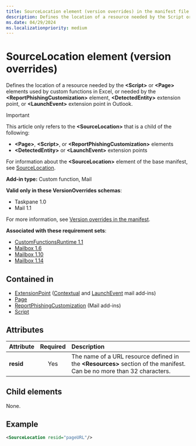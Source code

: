 ```yaml
---
title: SourceLocation element (version overrides) in the manifest file
description: Defines the location of a resource needed by the Script or Page elements used by custom functions in Excel, or needed by the ReportPhishingCustomization element, DetectedEntity extension point, or LaunchEvent extension point in Outlook.
ms.date: 04/29/2024
ms.localizationpriority: medium
---
```


# SourceLocation element (version overrides)

Defines the location of a resource needed by the **\<Script\>** or **\<Page\>** elements used by custom functions in Excel, or needed by the **\<ReportPhishingCustomization\>** element, **\<DetectedEntity\>** extension point, or **\<LaunchEvent\>** extension point in Outlook.

> [!IMPORTANT]
> This article only refers to the **\<SourceLocation\>** that is a child of the following:
>
> - **\<Page\>**, **\<Script\>**, or **\<ReportPhishingCustomization\>** elements
> - **\<DetectedEntity\>** or **\<LaunchEvent\>** extension points
>
> For information about the **\<SourceLocation\>** element of the base manifest, see [SourceLocation](sourcelocation.md).

**Add-in type:** Custom function, Mail

**Valid only in these VersionOverrides schemas**:

- Taskpane 1.0
- Mail 1.1

For more information, see [Version overrides in the manifest](/office/dev/add-ins/develop/add-in-manifests#version-overrides-in-the-manifest).

**Associated with these requirement sets**:

- [CustomFunctionsRuntime 1.1](../requirement-sets/excel/custom-functions-requirement-sets.md)
- [Mailbox 1.6](../requirement-sets/outlook/requirement-set-1.6/outlook-requirement-set-1.6.md)
- [Mailbox 1.10](../requirement-sets/outlook/requirement-set-1.10/outlook-requirement-set-1.10.md)
- [Mailbox 1.14](../requirement-sets/outlook/requirement-set-1.14/outlook-requirement-set-1.14.md)

## Contained in

- [ExtensionPoint](extensionpoint.md) ([Contextual](extensionpoint.md#detectedentity) and [LaunchEvent](extensionpoint.md#launchevent) mail add-ins)
- [Page](page.md)
- [ReportPhishingCustomization](reportphishingcustomization.md) (Mail add-ins)
- [Script](script.md)

## Attributes

| Attribute | Required | Description |
|:----------|:--------:|:------------|
| **resid** | Yes | The name of a URL resource defined in the **\<Resources\>** section of the manifest. Can be no more than 32 characters. |

## Child elements

None.

## Example

```xml
<SourceLocation resid="pageURL"/>
```
